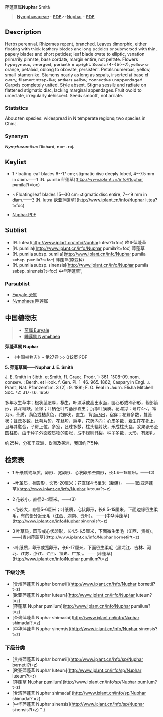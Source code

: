 萍蓬草属**Nuphar** Smith

> [Nymphaeaceae](http://www.iplant.cn/info/Nymphaeaceae?t=foc) - [PDF](http://www.iplant.cn/foc/pdf/Nymphaeaceae.pdf)>>[Nuphar](http://www.iplant.cn/info/Nuphar?t=foc) - [PDF](http://www.iplant.cn/foc/pdf/Nuphar.pdf)

## Description

Herbs perennial. Rhizomes repent, branched. Leaves dimorphic, either floating with thick leathery blades and long petioles or submersed with thin, papery blades and short petioles; leaf blade ovate to elliptic, venation primarily pinnate, base cordate, margin entire, not peltate. Flowers hypogynous, emergent, perianth ± upright. Sepals (4--)5(--7), yellow or orange, petaloid, oblong to obovate, persistent. Petals numerous, yellow, small, stamenlike. Stamens nearly as long as sepals, inserted at base of ovary; filament strap-like; anthers yellow, connective unappendaged. Carpels completely united. Style absent. Stigma sessile and radiate on flattened stigmatic disc, lacking marginal appendages. Fruit ovoid to urceolate, irregularly dehiscent. Seeds smooth, not arillate.

### Statistics
About ten species: widespread in N temperate regions; two species in China.

### Synonym
*Nymphozanthus* Richard, nom. rej.


## Keylist

* 1 Floating leaf blades 6--17 cm; stigmatic disc deeply lobed, 4--7.5 mm in diam.——1 [N. pumila 萍蓬草](http://www.iplant.cn/info/Nuphar pumila?t=foc)
* ~ Floating leaf blades 15--30 cm; stigmatic disc entire, 7--19 mm in diam.——2 [N. lutea 欧亚萍蓬草](http://www.iplant.cn/info/Nuphar lutea?t=foc)


* [Nuphar.PDF](http://www.iplant.cn/foc/pdf/Nuphar.pdf)

## Sublist

* [N.  lutea](http://www.iplant.cn/info/Nuphar lutea?t=foc)
 欧亚萍蓬草
* [N.  pumila](http://www.iplant.cn/info/Nuphar pumila?t=foc)
 萍蓬草
* [N.  pumila subsp. pumila](http://www.iplant.cn/info/Nuphar pumila subsp. pumila?t=foc)
 萍蓬草(原亚种)
* [N.  pumila subsp. sinensis](http://www.iplant.cn/info/Nuphar pumila subsp. sinensis?t=foc) 中华萍蓬草",

### Parsublist

* [Euryale  芡属](http://www.iplant.cn/info/Euryale?t=foc)
* [Nymphaea  睡莲属](http://www.iplant.cn/info/Nymphaea?t=foc)

## 中国植物志

> * [芡属  Euryale](http://www.iplant.cn/info/Euryale?t=z)
> * [睡莲属  Nymphaea](http://www.iplant.cn/info/Nymphaea?t=z)


**萍蓬草属 Nuphar**

* [《中国植物志》](http://www.iplant.cn/frps)- [第27卷](http://www.iplant.cn/frps/vol/27) >> 012页 [PDF](http://www.iplant.cn/frps/pdf/27/012y.pdf)


**5. 萍蓬草属——Nuphar J. E. Smith**

J. E. Smith in Sibth. et Smith, Fl. Graec. Prodr. 1: 361. 1808-09. nom. conserv. ; Benth. et Hook. f. Gen. Pl. 1: 46. 965. 1862; Caspary in Engl. u. Prantl, Nat. Pflanzenfam. 3 (2) : 9. 1891; F. O. Beal in Journ. Elisha Mitchell Soc. 72: 317-46. 1956.

多年水生草本；根状茎肥厚，横生。叶漂浮或高出水面，圆心形或窄卵形，基部箭形，具深弯缺，全缘；叶柄在叶片基部着生；沉水叶膜质。花漂浮；萼片4-7，常为5，革质，黄色或桔黄色，花瓣状，直立，背面凸出，宿存；花瓣多数，雄蕊状；雄蕊多数，比萼片短，花丝短，扁平，花药内向；心皮多数，着生在花托上，且与其愈合，子房上位，多室，胚珠多数，柱头辐射状，形成柱头盘。浆果卵形至圆柱形，由于种子外面胶质物的膨胀，成不规则开裂。种子多数，大形，有胚乳。

约25种，分布于亚洲、欧洲及美洲，我国约产5种。

## 检索表

* 1 叶纸质或草质，卵形、宽卵形、心状卵形至圆形，长4.5一15厘米。——(2)
* ~叶革质，椭圆形，长15-20厘米；花直径4-5厘米（新疆）。 ——[欧亚萍蓬草](http://www.iplant.cn/info/Nuphar luteum?t=z)


* 2 花较小，直径2-4厘米。——(3)
* ~花较大，直径5-6厘米；叶纸质，心状卵形，长8.5-15厘米，下面边缘密生柔毛，有的部分近无毛（江西、湖南、贵州）。 ——[中华萍蓬草](http://www.iplant.cn/info/Nuphar sinensis?t=z)


* 3 叶草质，圆形或心状卵形，长4.5-6.5厘米，下面微生柔毛（江西、贵州）。 ——[贵州萍蓬草](http://www.iplant.cn/info/Nuphar bornetii?t=z)

* ~叶纸质，卵形或宽卵形，长6-17厘米，下面密生柔毛（黑龙江、吉林、河北、江苏、浙江、江西、福建、广东）。 ——[萍蓬草](http://www.iplant.cn/info/Nuphar pumilum?t=z)

### 下级分类
* [贵州萍蓬草  Nuphar bornetii](http://www.iplant.cn/info/Nuphar bornetii?t=z)
* [欧亚萍蓬草  Nuphar luteum](http://www.iplant.cn/info/Nuphar luteum?t=z)
* [萍蓬草  Nuphar pumilum](http://www.iplant.cn/info/Nuphar pumilum?t=z)
* [台湾萍蓬草  Nuphar shimadai](http://www.iplant.cn/info/Nuphar shimadai?t=z)
* [中华萍蓬草  Nuphar sinensis](http://www.iplant.cn/info/Nuphar sinensis?t=z)

### 下级分类
* [贵州萍蓬草  Nuphar bornetii](http://www.iplant.cn/info/sp/Nuphar bornetii?t=z)
* [欧亚萍蓬草  Nuphar luteum](http://www.iplant.cn/info/sp/Nuphar luteum?t=z)
* [萍蓬草  Nuphar pumilum](http://www.iplant.cn/info/sp/Nuphar pumilum?t=z)
* [台湾萍蓬草  Nuphar shimadai](http://www.iplant.cn/info/sp/Nuphar shimadai?t=z)
* [中华萍蓬草  Nuphar sinensis](http://www.iplant.cn/info/sp/Nuphar sinensis?t=z)
"
}